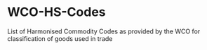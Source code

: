 # WCO-HS-Codes
List of Harmonised Commodity Codes as provided by the WCO for classification of goods used in trade 
